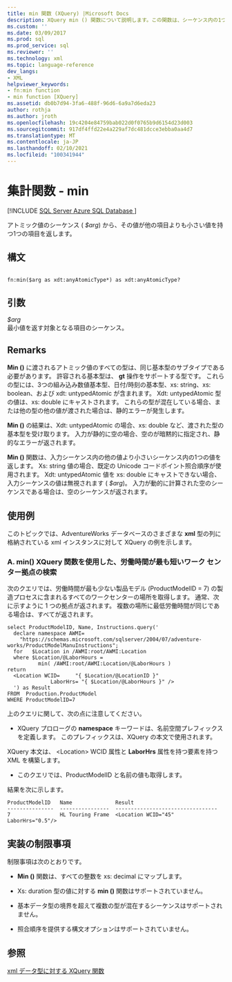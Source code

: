 ```yaml
---
title: min 関数 (XQuery) |Microsoft Docs
description: XQuery min () 関数について説明します。この関数は、シーケンス内の1つの項目を返します。これは、他のすべての項目の値よりも小さくなります。
ms.custom: ''
ms.date: 03/09/2017
ms.prod: sql
ms.prod_service: sql
ms.reviewer: ''
ms.technology: xml
ms.topic: language-reference
dev_langs:
- XML
helpviewer_keywords:
- fn:min function
- min function [XQuery]
ms.assetid: db0b7d94-3fa6-488f-96d6-6a9a7d6eda23
author: rothja
ms.author: jroth
ms.openlocfilehash: 19c4204e84759bab022d0f0765b9d6154d23d003
ms.sourcegitcommit: 917df4ffd22e4a229af7dc481dcce3ebba0aa4d7
ms.translationtype: MT
ms.contentlocale: ja-JP
ms.lasthandoff: 02/10/2021
ms.locfileid: "100341944"
---
```

# <a name="aggregate-functions---min"></a>集計関数 - min
[!INCLUDE [SQL Server Azure SQL Database ](../includes/applies-to-version/sqlserver.md)]

  アトミック値のシーケンス ( *$arg*) から、その値が他の項目よりも小さい値を持つ1つの項目を返します。  
  
## <a name="syntax"></a>構文  
  
```  
  
fn:min($arg as xdt:anyAtomicType*) as xdt:anyAtomicType?  
```  
  
## <a name="arguments"></a>引数  
 *$arg*  
 最小値を返す対象となる項目のシーケンス。  
  
## <a name="remarks"></a>Remarks  
 **Min ()** に渡されるアトミック値のすべての型は、同じ基本型のサブタイプである必要があります。 許容される基本型は、 **gt** 操作をサポートする型です。 これらの型には、3つの組み込み数値基本型、日付/時刻の基本型、xs: string、xs: boolean、および xdt: untypedAtomic が含まれます。 Xdt: untypedAtomic 型の値は、xs: double にキャストされます。 これらの型が混在している場合、または他の型の他の値が渡された場合は、静的エラーが発生します。  
  
 **Min ()** の結果は、Xdt: untypedAtomic の場合、xs: double など、渡された型の基本型を受け取ります。 入力が静的に空の場合、空のが暗黙的に指定され、静的なエラーが返されます。  
  
 **Min ()** 関数は、入力シーケンス内の他の値より小さいシーケンス内の1つの値を返します。 Xs: string 値の場合、既定の Unicode コードポイント照合順序が使用されます。 Xdt: untypedAtomic 値を xs: double にキャストできない場合、入力シーケンスの値は無視されます ( *$arg*)。 入力が動的に計算された空のシーケンスである場合は、空のシーケンスが返されます。  
  
## <a name="examples"></a>使用例  
 このトピックでは、AdventureWorks データベースのさまざまな **xml** 型の列に格納されている xml インスタンスに対して XQuery の例を示します。  
  
### <a name="a-using-the-min-xquery-function-to-find-the-work-center-location-that-has-the-fewest-labor-hours"></a>A. min() XQuery 関数を使用した、労働時間が最も短いワーク センター拠点の検索  
 次のクエリでは、労働時間が最も少ない製品モデル (ProductModelID = 7) の製造プロセスに含まれるすべてのワークセンターの場所を取得します。 通常、次に示すように 1 つの拠点が返されます。 複数の場所に最低労働時間が同じである場合は、すべてが返されます。  
  
```  
select ProductModelID, Name, Instructions.query('  
  declare namespace AWMI=  
    "https://schemas.microsoft.com/sqlserver/2004/07/adventure-works/ProductModelManuInstructions";  
  for   $Location in /AWMI:root/AWMI:Location  
  where $Location/@LaborHours =  
          min( /AWMI:root/AWMI:Location/@LaborHours )  
return  
  <Location WCID=     "{ $Location/@LocationID }"   
              LaborHrs= "{ $Location/@LaborHours }" />  
  ') as Result   
FROM  Production.ProductModel  
WHERE ProductModelID=7  
```  
  
 上のクエリに関して、次の点に注意してください。  
  
-   XQuery プロローグの **namespace** キーワードは、名前空間プレフィックスを定義します。 このプレフィックスは、XQuery の本文で使用されます。  
  
 XQuery 本文は、 \<Location> WCID 属性と **LaborHrs** 属性を持つ要素を持つ XML を構築します。  
  
-   このクエリでは、ProductModelID と名前の値も取得します。  
  
 結果を次に示します。  
  
```  
ProductModelID   Name              Result  
---------------  ----------------  ---------------------------------  
7                HL Touring Frame  <Location WCID="45" LaborHrs="0.5"/>   
```  
  
## <a name="implementation-limitations"></a>実装の制限事項  
 制限事項は次のとおりです。  
  
-   **Min ()** 関数は、すべての整数を xs: decimal にマップします。  
  
-   Xs: duration 型の値に対する **min ()** 関数はサポートされていません。  
  
-   基本データ型の境界を超えて複数の型が混在するシーケンスはサポートされません。  
  
-   照合順序を提供する構文オプションはサポートされていません。  
  
## <a name="see-also"></a>参照  
 [xml データ型に対する XQuery 関数](../xquery/xquery-functions-against-the-xml-data-type.md)  
  
  
